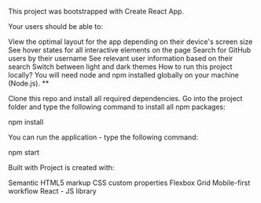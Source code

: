 This project was bootstrapped with Create React App.

Your users should be able to:

View the optimal layout for the app depending on their device's screen size
See hover states for all interactive elements on the page
Search for GitHub users by their username
See relevant user information based on their search
Switch between light and dark themes
How to run this project locally?
You will need node and npm installed globally on your machine (Node.js). **

Clone this repo and install all required dependencies. Go into the project folder and type the following command to install all npm packages:

npm install

You can run the application - type the following command:

npm start


Built with
Project is created with:

Semantic HTML5 markup
CSS custom properties
Flexbox
Grid
Mobile-first workflow
React - JS library

